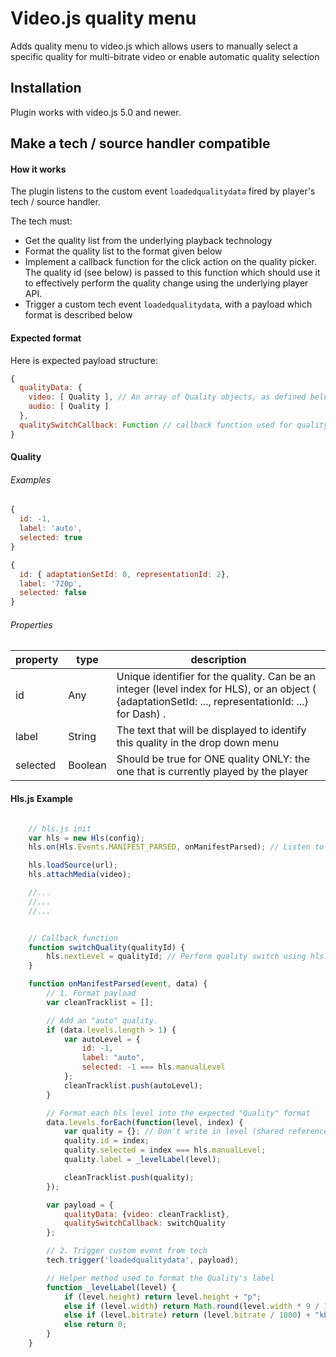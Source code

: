 # Video.js quality menu

Adds quality menu to video.js which allows users to manually select a specific quality for multi-bitrate video or enable automatic quality selection

## Installation

Plugin works with video.js 5.0 and newer.



## Make a tech / source handler compatible

#### How it works

The plugin listens to the custom event `loadedqualitydata` fired by player's tech / source handler.

The tech must:
- Get the quality list from the underlying playback technology
- Format the quality list to the format given below
- Implement a callback function for the click action on the quality picker. The quality id (see below) is passed to this function which should use it to effectively perform the quality change using the underlying player API.
- Trigger a custom tech event `loadedqualitydata`, with a payload which format is described below


#### Expected format

Here is expected payload structure:
```javascript
{
  qualityData: {
    video: [ Quality ], // An array of Quality objects, as defined below
    audio: [ Quality ]
  },
  qualitySwitchCallback: Function // callback function used for quality switching. quality id is passed as a param to this method
}
```

#### Quality

###### Examples

```javascript
{
  id: -1,
  label: 'auto',
  selected: true
}
```

```javascript
{
  id: { adaptationSetId: 0, representationId: 2},
  label: '720p',
  selected: false
}
```

###### Properties

property    | type  |description
------------|-------|-----------------------------------
id          | Any   | Unique identifier for the quality. Can be an integer (level index for HLS), or an object ( {adaptationSetId: ..., representationId: ...} for Dash) .
label       | String | The text that will be displayed to identify this quality in the drop down menu
selected    | Boolean | Should be true for ONE quality ONLY: the one that is currently played by the player

#### Hls.js Example


```javascript

    // hls.js init
    var hls = new Hls(config);
    hls.on(Hls.Events.MANIFEST_PARSED, onManifestParsed); // Listen to the event MANIFEST_PARSED, to get the quality list.

    hls.loadSource(url);
    hls.attachMedia(video);

    //...
    //...
    //...


    // Callback function
    function switchQuality(qualityId) {
        hls.nextLevel = qualityId; // Perform quality switch using hls.js API
    }

    function onManifestParsed(event, data) {
        // 1. Format payload
        var cleanTracklist = [];

        // Add an "auto" quality.
        if (data.levels.length > 1) {
            var autoLevel = {
                id: -1,
                label: "auto",
                selected: -1 === hls.manualLevel
            };
            cleanTracklist.push(autoLevel);
        }

        // Format each hls level into the expected "Quality" format
        data.levels.forEach(function(level, index) {
            var quality = {}; // Don't write in level (shared reference with Hls.js)
            quality.id = index;
            quality.selected = index === hls.manualLevel;
            quality.label = _levelLabel(level);

            cleanTracklist.push(quality);
        });

        var payload = {
            qualityData: {video: cleanTracklist},
            qualitySwitchCallback: switchQuality
        };

        // 2. Trigger custom event from tech
        tech.trigger('loadedqualitydata', payload);

        // Helper method used to format the Quality's label
        function _levelLabel(level) {
            if (level.height) return level.height + "p";
            else if (level.width) return Math.round(level.width * 9 / 16) + "p";
            else if (level.bitrate) return (level.bitrate / 1000) + "kbps";
            else return 0;
        }
    }
```
